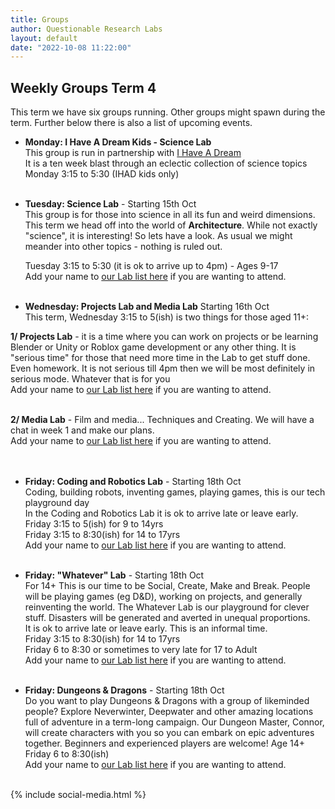 ```yaml
---
title: Groups
author: Questionable Research Labs
layout: default
date: "2022-10-08 11:22:00"
---
```


## Weekly Groups Term 4 

This term we have six groups running. Other groups might spawn during the term. 
Further below there is also a list of upcoming events.

- **Monday: I Have A Dream Kids - Science Lab**<br> 
  This group is run in partnership with [I Have A Dream](https://ihaveadream.org.nz/)<br>
  It is a ten week blast through an eclectic collection of science topics<br>
  Monday 3:15 to 5:30 (IHAD kids only)<br><br>


 - **Tuesday: Science Lab** - Starting 15th Oct<br> 
   This group is for those into science in all its fun and weird dimensions.<br>
   This term we head off into the world of <b>Architecture</b>. While not exactly "science", it is interesting! So lets have a look. 
   As usual we might meander into other topics - nothing is ruled out.<br>

   Tuesday 3:15 to 5:30 (it is ok to arrive up to 4pm) - Ages 9-17<br>
   Add your name to [our Lab list here](https://forms.gle/mxciTiSNXt52HyGX9) if you are wanting to attend.<br><br>
   

 - **Wednesday: Projects Lab and Media Lab** Starting 16th Oct<br>
This term, Wednesday 3:15 to 5(ish) is two things for those aged 11+:<br> 

<b>1/ Projects Lab</b> - it is a time where you can work on projects or be learning Blender or Unity or Roblox game development or any other thing. It is "serious time" for those that need more time in the Lab to get stuff done. Even homework. It is not serious till 4pm then we will be most definitely in serious mode. Whatever that is for you<br>
  Add your name to [our Lab list here](https://forms.gle/zB2E7cvzsXsWVs5A7) if you are wanting to attend.<br>
 <br>

<b>2/ Media Lab</b> - Film and media... Techniques and Creating. We will have a chat in week 1 and make our plans.<br>
  Add your name to [our Lab list here](https://forms.gle/JyS7hfH2tGFMaqrr6) if you are wanting to attend.<br>
 <br><br>


 - **Friday: Coding and Robotics Lab** - Starting 18th Oct<br>
  Coding, building robots, inventing games, playing games, this is our tech playground day<br>
  In the Coding and Robotics Lab it is ok to arrive late or leave early.<br>
    Friday 3:15 to 5(ish) for 9 to 14yrs<br> 
    Friday 3:15 to 8:30(ish) for 14 to 17yrs<br>
  Add your name to [our Lab list here](https://forms.gle/yaf5NheWCUJuQx6Z7) if you are wanting to attend. <br><br>
    

 - **Friday: "Whatever" Lab**  - Starting 18th Oct<br>
  For 14+ This is our time to be Social, Create, Make and Break. People will be playing games (eg D&D), working on projects, and generally reinventing the world. The Whatever Lab is our playground for clever stuff. Disasters will be generated and averted in unequal proportions. <br>
  It is ok to arrive late or leave early. This is an informal time.<br>
    Friday 3:15 to 8:30(ish) for 14 to 17yrs<br>
    Friday 6 to 8:30 or sometimes to very late for 17 to Adult<br>
  Add your name to [our Lab list here](https://forms.gle/wfhX3gEAHGmhfczG8) if you are wanting to attend.<br><br>
    

 - **Friday: Dungeons & Dragons** - Starting 18th Oct<br>
  Do you want to play Dungeons & Dragons with a group of likeminded people? Explore Neverwinter, Deepwater and other amazing locations full of adventure in a term-long campaign. Our Dungeon Master, Connor, will create characters with you so you can embark on epic adventures together. Beginners and experienced players are welcome! Age 14+ <br>
    Friday 6 to 8:30(ish)<br>
  Add your name to [our Lab list here](https://forms.gle/4ZE6BLueKbXnxhKT8) if you are wanting to attend.<br><br>





{% include social-media.html %}